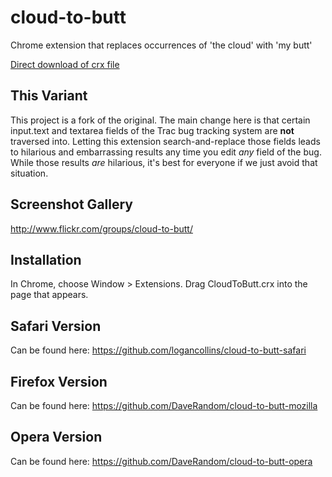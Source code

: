 cloud-to-butt
=============

Chrome extension that replaces occurrences of 'the cloud' with 'my butt'

[Direct download of crx file](https://github.com/panicsteve/cloud-to-butt/blob/master/CloudToButt.crx?raw=true)

This Variant
------------

This project is a fork of the original.  The main change here is that certain input.text and textarea fields of the Trac bug tracking system are **not** traversed into.  Letting this extension search-and-replace those fields leads to hilarious and embarrassing results any time you edit *any* field of the bug.  While those results *are* hilarious, it's best for everyone if we just avoid that situation.


Screenshot Gallery
------------------

http://www.flickr.com/groups/cloud-to-butt/

Installation
------------

In Chrome, choose Window > Extensions.  Drag CloudToButt.crx into the page that appears.

Safari Version
--------------

Can be found here: https://github.com/logancollins/cloud-to-butt-safari

Firefox Version
---------------

Can be found here: https://github.com/DaveRandom/cloud-to-butt-mozilla


Opera Version
---------------

Can be found here: https://github.com/DaveRandom/cloud-to-butt-opera
